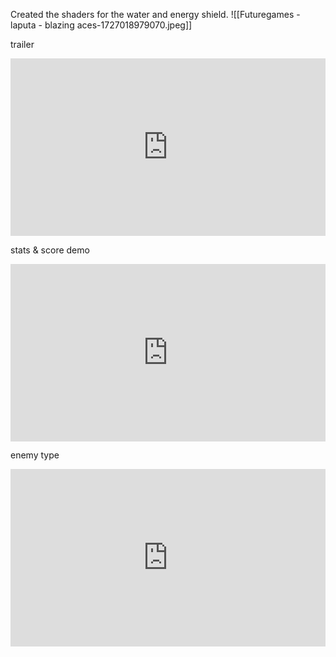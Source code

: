 Created the shaders for the water and energy shield.
![[Futuregames - laputa - blazing aces-1727018979070.jpeg]]

trailer
<div style="padding:56.25% 0 0 0;position:relative;"><iframe src="https://player.vimeo.com/video/99413876?badge=0&amp;autopause=0&amp;player_id=0&amp;app_id=58479" frameborder="0" allow="autoplay; fullscreen; picture-in-picture; clipboard-write" style="position:absolute;top:0;left:0;width:100%;height:100%;" title="Blazing Aces: Trailer"></iframe></div>

stats & score demo
<div style="padding:56.25% 0 0 0;position:relative;"><iframe src="https://player.vimeo.com/video/105786442?badge=0&amp;autopause=0&amp;player_id=0&amp;app_id=58479" frameborder="0" allow="autoplay; fullscreen; picture-in-picture; clipboard-write" style="position:absolute;top:0;left:0;width:100%;height:100%;" title="Blazing Aces: Stats &amp; Score Demo"></iframe></div>

enemy type
<div style="padding:56.25% 0 0 0;position:relative;"><iframe src="https://player.vimeo.com/video/107388422?badge=0&amp;autopause=0&amp;player_id=0&amp;app_id=58479" frameborder="0" allow="autoplay; fullscreen; picture-in-picture; clipboard-write" style="position:absolute;top:0;left:0;width:100%;height:100%;" title="Blazing Aces: Enemy Type Demo"></iframe></div>



<script src="https://player.vimeo.com/api/player.js"></script>
